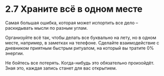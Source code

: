 # 2.7 Храните всё в одном месте

Самая большая ошибка, которая может испортить все дело – раскидывать мысли по разным углам. 

Организуйте всё так, чтобы делать все буквально на лету, но в одном месте, например, в заметках на телефоне. Сделайте взаимодействие с дневником приятным быстрым ритуалом, на который вы тратите 0% энергии.

Не бойтесь все потерять. Когда-нибудь это обязательно произойдёт. Зная это, каждая запись станет для вас открытием.
